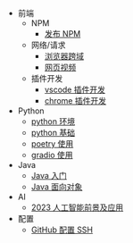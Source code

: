 <!-- docs/_sidebar.md -->

- 前端
  - NPM
    - [发布 NPM](fe/npm/NPM发布)
  - 网络/请求
    - [浏览器跨域](fe/network/cors)
    - [网页视频](fe/network/video.md)
  - 插件开发
    - [vscode 插件开发](fe/plugin-dev/vscode插件开发)
    - [chrome 插件开发](fe/plugin-dev/chrome插件开发)
- Python
  - [python 环境](python/python环境)
  - [python 基础](python/python基础)
  - [poetry 使用](python/poetry使用)
  - [gradio 使用](python/gradio使用)
- Java
  - [Java 入门](java/Java入门)
  - [Java 面向对象](java/Java面向对象)
- AI
  - [2023 人工智能前景及应用](ai/2023年人工智能.md)
- 配置
  - [GitHub 配置 SSH](dev/GitHub配置SSH)
